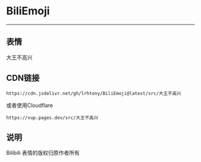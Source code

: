 # BiliEmoji
---
## 表情
大王不高兴
## CDN链接
```
https://cdn.jsdelivr.net/gh/lrhtony/BiliEmoji@latest/src/大王不高兴
```
或者使用Cloudflare
```
https://vup.pages.dev/src/大王不高兴
```
## 说明
Bilibili 表情的版权归原作者所有
